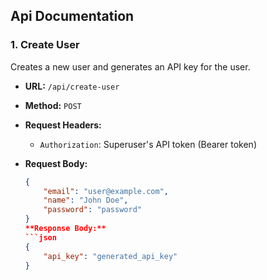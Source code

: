 ## Api Documentation

### 1. Create User

Creates a new user and generates an API key for the user.

-   **URL:** `/api/create-user`
-   **Method:** `POST`
-   **Request Headers:**
    -   `Authorization`: Superuser's API token (Bearer token)
-   **Request Body:**

    ````json
    {
        "email": "user@example.com",
        "name": "John Doe",
        "password": "password"
    }
    **Response Body:**
    ```json
    {
        "api_key": "generated_api_key"
    }


    ````

